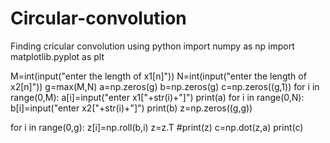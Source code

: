 # Circular-convolution
Finding cricular convolution using python
import numpy as np
import matplotlib.pyplot as plt

M=int(input("enter the length of x1[n]"))
N=int(input("enter the length of x2[n]"))
g=max(M,N)
a=np.zeros(g)
b=np.zeros(g)
c=np.zeros((g,1))
for i in range(0,M):
    a[i]=input("enter x1["+str(i)+"]")
print(a)
for i in range(0,N):
    b[i]=input("enter x2["+str(i)+"]")
print(b)
z=np.zeros((g,g))

for i in range(0,g):
    z[i]=np.roll(b,i)
z=z.T
#print(z)
c=np.dot(z,a)
print(c)
